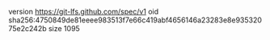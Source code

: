 version https://git-lfs.github.com/spec/v1
oid sha256:4750849de81eeee983513f7e66c419abf4656146a23283e8e93532075e2c242b
size 1095
